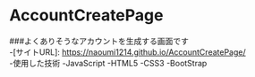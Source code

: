 # AccountCreatePage
###よくありそうなアカウントを生成する画面です  
-[サイトURL]: https://naoumi1214.github.io/AccountCreatePage/  
-使用した技術
 -JavaScript
 -HTML5
 -CSS3
 -BootStrap
